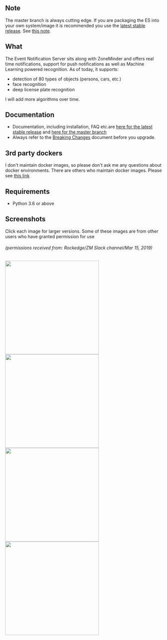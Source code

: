 
Note
-----
The master branch is always cutting edge. If you are packaging the ES into your own system/image it is recommended you use the [latest stable release](https://github.com/pliablepixels/zmeventnotification/releases/latest). See [this note](https://zmeventnotification.readthedocs.io/en/latest/guides/install.html#installation-of-the-event-server-es).


What
----
The Event Notification Server sits along with ZoneMinder and offers real time notifications, support for push notifications as well as Machine Learning powered recognition.
As of today, it supports:
* detection of 80 types of objects (persons, cars, etc.) 
* face recognition
* deep license plate recognition

I will add more algorithms over time.

Documentation
-------------
- Documentation, including installation, FAQ etc.are [here for the latest stable release](https://zmeventnotification.readthedocs.io/en/stable/) and [here for the master branch](https://zmeventnotification.readthedocs.io/en/latest/)
- Always refer to the [Breaking Changes](https://zmeventnotification.readthedocs.io/en/latest/guides/breaking.html) document before you upgrade.

3rd party dockers 
------------------
I don't maintain docker images, so please don't ask me any questions about docker environments. There are others who maintain docker images. 
Please see [this link](https://zmeventnotification.readthedocs.io/en/latest/guides/install.html#rd-party-dockers)

Requirements
-------------
- Python 3.6 or above

Screenshots
------------

Click each image for larger versions. Some of these images are from other users who have granted permission for use
###### (permissions received from: Rockedge/ZM Slack channel/Mar 15, 2019)

<img src="https://github.com/pliablepixels/zmeventnotification/blob/master/screenshots/person_face.jpg" width="300px" /> <img src="https://github.com/pliablepixels/zmeventnotification/blob/master/screenshots/delivery.jpg" width="300px" /> <img src="https://github.com/pliablepixels/zmeventnotification/blob/master/screenshots/car.jpg" width="300px" /> <img src="https://github.com/pliablepixels/zmeventnotification/blob/master/screenshots/alpr.jpg" width="300px" />
